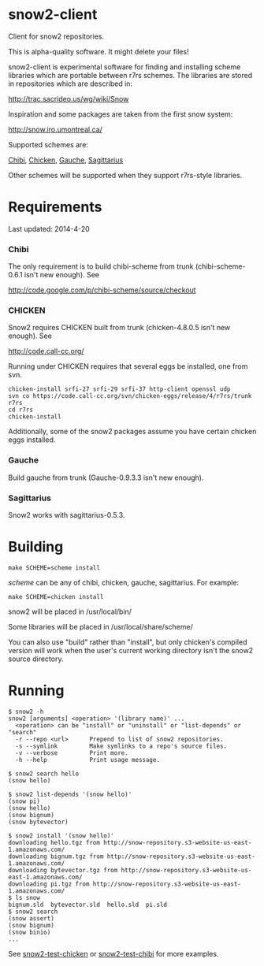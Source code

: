 snow2-client
============

Client for snow2 repositories.

This is alpha-quality software.  It might delete your files!

snow2-client is experimental software for finding and installing
scheme libraries which are portable between r7rs schemes.  The
libraries are stored in repositories which are described in:

  http://trac.sacrideo.us/wg/wiki/Snow

Inspiration and some packages are taken from the first snow system:

  http://snow.iro.umontreal.ca/

Supported schemes are:

<a href="http://code.google.com/p/chibi-scheme/">Chibi</a>,
<a href="http://call-cc.org/">Chicken</a>,
<a href="http://practical-scheme.net/gauche/">Gauche</a>,
<a href="https://bitbucket.org/ktakashi/sagittarius-scheme/wiki/Home">Sagittarius</a>

Other schemes will be supported when they support r7rs-style libraries.

Requirements
============

Last updated: 2014-4-20

### Chibi

The only requirement is to build chibi-scheme from trunk (chibi-scheme-0.6.1 isn't new enough).  See

  http://code.google.com/p/chibi-scheme/source/checkout

### CHICKEN

Snow2 requires CHICKEN built from trunk (chicken-4.8.0.5 isn't new enough).  See

http://code.call-cc.org/

Running under CHICKEN requires that several eggs be installed, one from svn.

```
chicken-install srfi-27 srfi-29 srfi-37 http-client openssl udp
svn co https://code.call-cc.org/svn/chicken-eggs/release/4/r7rs/trunk r7rs
cd r7rs
chicken-install
```

Additionally, some of the snow2 packages assume you have certain chicken eggs installed.

### Gauche

Build gauche from trunk (Gauche-0.9.3.3 isn't new enough).

### Sagittarius

Snow2 works with sagittarius-0.5.3.


Building
========

```
make SCHEME=scheme install
```

*scheme* can be any of chibi, chicken, gauche, sagittarius.  For example:

```
make SCHEME=chicken install
```

snow2 will be placed in /usr/local/bin/

Some libraries will be placed in /usr/local/share/scheme/

You can also use "build" rather than "install", but only chicken's
compiled version will work when the user's current working directory
isn't the snow2 source directory.


Running
=======

```
$ snow2 -h
snow2 [arguments] <operation> '(library name)' ...
  <operation> can be "install" or "uninstall" or "list-depends" or "search"
  -r --repo <url>      Prepend to list of snow2 repositories.
  -s --symlink         Make symlinks to a repo's source files.
  -v --verbose         Print more.
  -h --help            Print usage message.
```


```
$ snow2 search hello
(snow hello)
```

```
$ snow2 list-depends '(snow hello)'
(snow pi)
(snow hello)
(snow bignum)
(snow bytevector)
```

```
$ snow2 install '(snow hello)'
downloading hello.tgz from http://snow-repository.s3-website-us-east-1.amazonaws.com/
downloading bignum.tgz from http://snow-repository.s3-website-us-east-1.amazonaws.com/
downloading bytevector.tgz from http://snow-repository.s3-website-us-east-1.amazonaws.com/
downloading pi.tgz from http://snow-repository.s3-website-us-east-1.amazonaws.com/
$ ls snow
bignum.sld  bytevector.sld  hello.sld  pi.sld
$ snow2 search
(snow assert)
(snow bignum)
(snow binio)
...
```

See <a href="https://github.com/sethalves/snow2-test-chicken">snow2-test-chicken</a> or <a href="https://github.com/sethalves/snow2-test-chibi">snow2-test-chibi</a> for more examples.
